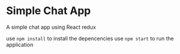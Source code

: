 # Simple Chat App

A simple chat app using React redux

use `npm install` to install the depencencies
use `npm start` to run the application
